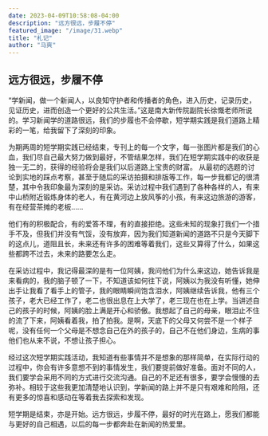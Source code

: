 ```yaml
---
date: 2023-04-09T10:58:08-04:00
description: "远方很远，步履不停"
featured_image: "/image/31.webp"
title: "札记"
author: "马爽"
---
```

## 远方很远，步履不停
“学新闻，做一个新闻人，以良知守护者和传播者的角色，进入历史，记录历史，见证历史，进而创造一个更好的公共生活。”这是南大新传院副院长徐慨老师所说的。学习新闻学的道路很远，我们的步履也不会停歇，短学期实践是我们道路上精彩的一笔，给我留下了深刻的印象。

为期两周的短学期实践已经结束，专刊上的每一个文字，每一张图片都是我们的心血，我们尽自己最大努力做到最好，不管结果怎样，我们在短学期实践中的收获是独一无二的，获得的经验将会是我们以后道路上宝贵的财富。
从最初的选题的讨论到实地的踩点考察，甚至于随后的采访拍摄和排版等工作，每一步我都记的很清楚，其中令我印象最为深刻的是采访。采访过程中我们遇到了各种各样的人，有来中山桥附近锻炼身体的老人，有在黄河边上放风筝的小孩，有来这边旅游的游客，有在经营茶摊的老板……

他们有的积极配合，有的爱答不理，有的直接拒绝。这些未知的现象打我们一个措手不及，但我们并没有气馁，没有放弃，因为我们知道新闻的道路不只是今天脚下的这点儿，道阻且长，未来还有许多的困难等着我们，这些又算得了什么，如果这些都跨不过去，未来的路要怎么走。

在采访过程中，我记得最深的是有一位阿姨，我问他们为什么来这边，她告诉我是来看病的，我的脑子顿了一下，不知道该如何往下说，阿姨以为我没有听懂，她伸出手让我看了看手上的管子，我的眼睛瞬间饱含泪水，阿姨继续告诉我，他有三个孩子，老大已经工作了，老二也很出息在上大学了，老三现在也在上学。当讲述自己的孩子的时候，阿姨的脸上满是开心和骄傲。我想起了自己的母亲，眼泪止不住的流了下来，阿姨看着我，拍了拍我。是啊，天底下的父母又何尝不是一个样子呢，没有任何一个父母是不想念自己在外的孩子的，自己不在他们身边，生病的事他们也从来不说，不想让孩子担心。

经过这次短学期实践活动，我知道有些事情并不是想象的那样简单，在实际行动的过程中，你会有许多意想不到的事情发生，我们要提前做好准备。面对不同的人，我们要学会采用不同的方式进行交流沟通。自己的不足还有很多，要学会慢慢的去弥补。相较于这些我更加清楚地认识到，学新闻的路上并不是只有艰难和险阻，还有更多的惊喜和感动在等着我去探索和发现。

短学期是结束，亦是开始。远方很远，步履不停，最好的时光在路上，愿我们都能与更好的自己相遇，以后的每一步都奔赴在新闻的热爱里。







